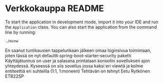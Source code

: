 # Verkkokauppa README

To start the application in development mode, import it into your IDE and run the `Application` class. 
You can also start the application from the command line by running: 

```bash
./mvnw
```
En saanut tuntikausien tappelunkaan jälkeen omaa loginsivua toimimaan, joten tässä on nyt defaultti spring-boot-starter-security paketti
Käyttäjätunnus on user ja salasana printataan konsoliin sovelluksen ajon yhteydessä. 
Kyseessä on siis sovellus jossa kaksi eri viewtä ja kolme entiteettiä eri suhteilla (1:1, 1:moneen)
Tehtävän on tehnyt Eetu Rytkönen ETB22SP
